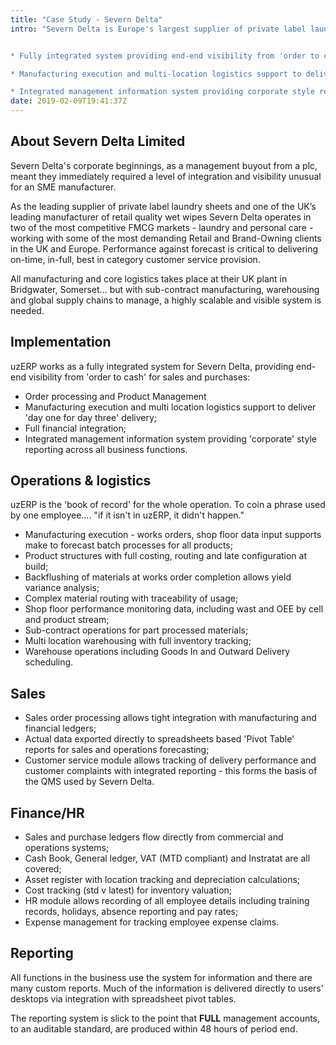 ```yaml
---
title: "Case Study - Severn Delta"
intro: "Severn Delta is Europe's largest supplier of private label laundry sheets and one of the UK’s leading manufacturers of retail quality wet wipes for all applications. Critical features of the implementation are:


* Fully integrated system providing end-end visibility from 'order to cash' for sales and purchases;

* Manufacturing execution and multi-location logistics support to deliver 'day one for day three' delivery;

* Integrated management information system providing corporate style reporting across all business functions."
date: 2019-02-09T19:41:37Z
---
```

## About Severn Delta Limited

Severn Delta's corporate beginnings, as a management buyout from a plc, meant they immediately required a level of integration and visibility unusual for an SME manufacturer.

As the leading supplier of private label laundry sheets and one of the UK’s leading manufacturer of retail quality wet wipes Severn Delta operates in two of the most competitive FMCG markets - laundry and personal care -  working with some of the most demanding Retail and Brand-Owning clients in the UK and Europe. Performance against forecast is critical to delivering on-time, in-full, best in category customer service provision.

All manufacturing and core logistics takes place at their UK plant in Bridgwater, Somerset... but with sub-contract manufacturing, warehousing and global supply chains to manage, a highly scalable and visible system is needed.

## Implementation

uzERP works as a fully integrated system for Severn Delta, providing end-end visibility from 'order to cash' for sales and purchases:

* Order processing and Product Management
* Manufacturing execution and multi location logistics support to deliver 'day one for day three' delivery;
* Full financial integration;
* Integrated management information system providing 'corporate' style reporting across all business functions.

## Operations & logistics

uzERP is the 'book of record' for the whole operation. To coin a phrase used by one employee.... "if it isn't in uzERP, it didn't happen."

* Manufacturing execution - works orders, shop floor data input supports make to forecast batch processes for all products;
* Product structures with full costing, routing and late configuration at build;
* Backflushing of materials at works order completion allows yield variance analysis;
* Complex material routing with traceability of usage;
* Shop floor performance monitoring data, including wast and OEE by cell and product stream;
* Sub-contract operations for part processed materials;
* Multi location warehousing with full inventory tracking;
* Warehouse operations including Goods In and Outward Delivery scheduling.

## Sales

* Sales order processing allows tight integration with manufacturing and financial ledgers;
* Actual data exported directly to spreadsheets based 'Pivot Table' reports for sales and operations forecasting;
* Customer service module allows tracking of delivery performance and customer complaints with integrated reporting - this forms the basis of the QMS used by Severn Delta.

## Finance/HR

* Sales and purchase ledgers flow directly from commercial and operations systems;
* Cash Book, General ledger, VAT (MTD compliant) and Instratat are all covered;
* Asset register with location tracking and depreciation calculations;
* Cost tracking (std v latest) for inventory valuation;
* HR module allows recording of all employee details including training records, holidays, absence reporting and pay rates;
* Expense management for tracking employee expense claims.

## Reporting

All functions in the business use the system for information and there are many custom reports. Much of the information is delivered directly to users' desktops via integration with spreadsheet pivot tables.

The reporting system is slick to the point that __FULL__ management accounts, to an auditable standard, are produced within 48 hours of period end.
